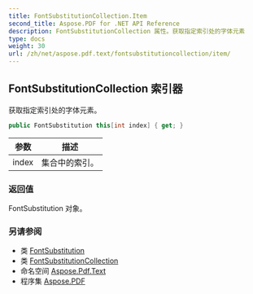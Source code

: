 ```yaml
---
title: FontSubstitutionCollection.Item
second_title: Aspose.PDF for .NET API Reference
description: FontSubstitutionCollection 属性。获取指定索引处的字体元素
type: docs
weight: 30
url: /zh/net/aspose.pdf.text/fontsubstitutioncollection/item/
---
```

## FontSubstitutionCollection 索引器

获取指定索引处的字体元素。

```csharp
public FontSubstitution this[int index] { get; }
```

| 参数 | 描述 |
| --- | --- |
| index | 集合中的索引。 |

### 返回值

FontSubstitution 对象。

### 另请参阅

* 类 [FontSubstitution](../../fontsubstitution/)
* 类 [FontSubstitutionCollection](../)
* 命名空间 [Aspose.Pdf.Text](../../../aspose.pdf.text/)
* 程序集 [Aspose.PDF](../../../)